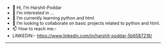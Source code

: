 - 👋 Hi, I’m Harshit-Poddar
- 👀 I’m interested in ...
- 🌱 I’m currently learning python and html
- 💞️ I’m looking to collaborate on basic projects related to python and html.
- 📫 How to reach me:-
- LINKEDIN:- https://www.linkedin.com/in/harshit-poddar-5b6587218/
<hr>

<!---
Harshit-Poddar90/Harshit-Poddar90 is a ✨ special ✨ repository because its `README.md` (this file) appears on your GitHub profile.
You can click the Preview link to take a look at your changes.
--->
